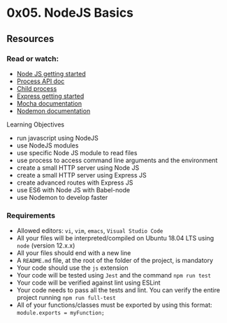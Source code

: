 # 0x05. NodeJS Basics

## Resources
### Read or watch:

+ [Node JS getting started](https://nodejs.org/en/docs/guides/getting-started-guide)
+ [Process API doc](https://node.readthedocs.io/en/latest/api/process/)
+ [Child process](https://nodejs.org/api/child_process.html)
+ [Express getting started](https://expressjs.com/en/starter/installing.html)
+ [Mocha documentation](https://mochajs.org/)
+ [Nodemon documentation](https://github.com/remy/nodemon#nodemon)

Learning Objectives

+ run javascript using NodeJS
+ use NodeJS modules
+ use specific Node JS module to read files
+ use process to access command line arguments and the environment
+ create a small HTTP server using Node JS
+ create a small HTTP server using Express JS
+ create advanced routes with Express JS
+ use ES6 with Node JS with Babel-node
+ use Nodemon to develop faster

### Requirements
+ Allowed editors: `vi`, `vim`, `emacs`, `Visual Studio Code`
+ All your files will be interpreted/compiled on Ubuntu 18.04 LTS using `node` (version 12.x.x)
+ All your files should end with a new line
+ A `README.md` file, at the root of the folder of the project, is mandatory
+ Your code should use the `js` extension
+ Your code will be tested using `Jest` and the command `npm run test`
+ Your code will be verified against lint using ESLint
+ Your code needs to pass all the tests and lint. You can verify the entire project running `npm run full-test`
+ All of your functions/classes must be exported by using this format: `module.exports = myFunction;`
